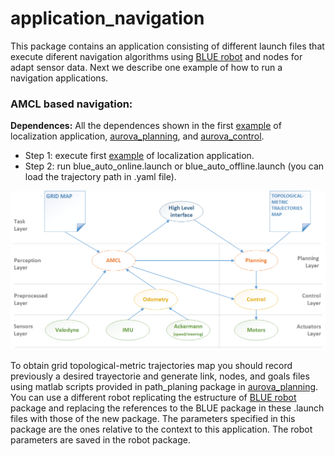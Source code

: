 # application_navigation
This package contains an application consisting of different launch files that execute diferent navigation algorithms using [BLUE robot](https://github.com/AUROVA-LAB/robot_blue) and nodes for adapt sensor data. Next we describe one example of how to run a navigation applications. 

### AMCL based navigation:
**Dependences:** All the dependences shown in the first [example](https://github.com/AUROVA-LAB/application_localization) of localization application, [aurova_planning](https://github.com/AUROVA-LAB/aurova_planning), and [aurova_control](https://github.com/AUROVA-LAB/aurova_control).
* Step 1: execute first [example](https://github.com/AUROVA-LAB/application_localization) of localization application.
* Step 2: run blue_auto_online.launch or blue_auto_offline.launch (you can load the trajectory path in .yaml file).

![](/documentation/exec_arch.png)

To obtain grid topological-metric trajectories map you should record previously a desired trayectorie and generate link, nodes, and goals files using matlab scripts provided in path_planing package in [aurova_planning](https://github.com/AUROVA-LAB/aurova_planning). You can use a different robot replicating the estructure of [BLUE robot](https://github.com/AUROVA-LAB/robot_blue) package and replacing the references to the BLUE package in these .launch files with those of the new package. The parameters specified in this package are the ones relative to the context to this application. The robot parameters are saved in the robot package.
